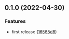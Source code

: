 ## 0.1.0 (2022-04-30)

### Features

- first release ([16565d8](https://github.com/backtolife2021/git-user/commit/16565d8c2ef175f59fa75309018c6888656018c9))
